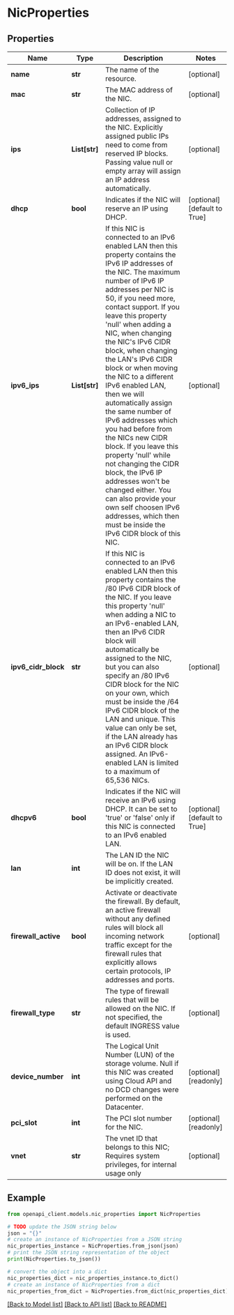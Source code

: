 # NicProperties


## Properties

Name | Type | Description | Notes
------------ | ------------- | ------------- | -------------
**name** | **str** | The name of the  resource. | [optional] 
**mac** | **str** | The MAC address of the NIC. | [optional] 
**ips** | **List[str]** | Collection of IP addresses, assigned to the NIC. Explicitly assigned public IPs need to come from reserved IP blocks. Passing value null or empty array will assign an IP address automatically. | [optional] 
**dhcp** | **bool** | Indicates if the NIC will reserve an IP using DHCP. | [optional] [default to True]
**ipv6_ips** | **List[str]** | If this NIC is connected to an IPv6 enabled LAN then this property contains the IPv6 IP addresses of the NIC. The maximum number of IPv6 IP addresses per NIC is 50, if you need more, contact support. If you leave this property &#39;null&#39; when adding a NIC, when changing the NIC&#39;s IPv6 CIDR block, when changing the LAN&#39;s IPv6 CIDR block or when moving the NIC to a different IPv6 enabled LAN, then we will automatically assign the same number of IPv6 addresses which you had before from the NICs new CIDR block. If you leave this property &#39;null&#39; while not changing the CIDR block, the IPv6 IP addresses won&#39;t be changed either. You can also provide your own self choosen IPv6 addresses, which then must be inside the IPv6 CIDR block of this NIC. | [optional] 
**ipv6_cidr_block** | **str** | If this NIC is connected to an IPv6 enabled LAN then this property contains the /80 IPv6 CIDR block of the NIC. If you leave this property &#39;null&#39; when adding a NIC to an IPv6-enabled LAN, then an IPv6 CIDR block will automatically be assigned to the NIC, but you can also specify an /80 IPv6 CIDR block for the NIC on your own, which must be inside the /64 IPv6 CIDR block of the LAN and unique. This value can only be set, if the LAN already has an IPv6 CIDR block assigned. An IPv6-enabled LAN is limited to a maximum of 65,536 NICs. | [optional] 
**dhcpv6** | **bool** | Indicates if the NIC will receive an IPv6 using DHCP. It can be set to &#39;true&#39; or &#39;false&#39; only if this NIC is connected to an IPv6 enabled LAN. | [optional] [default to True]
**lan** | **int** | The LAN ID the NIC will be on. If the LAN ID does not exist, it will be implicitly created. | 
**firewall_active** | **bool** | Activate or deactivate the firewall. By default, an active firewall without any defined rules will block all incoming network traffic except for the firewall rules that explicitly allows certain protocols, IP addresses and ports. | [optional] 
**firewall_type** | **str** | The type of firewall rules that will be allowed on the NIC. If not specified, the default INGRESS value is used. | [optional] 
**device_number** | **int** | The Logical Unit Number (LUN) of the storage volume. Null if this NIC was created using Cloud API and no DCD changes were performed on the Datacenter. | [optional] [readonly] 
**pci_slot** | **int** | The PCI slot number for the NIC. | [optional] [readonly] 
**vnet** | **str** | The vnet ID that belongs to this NIC; Requires system privileges, for internal usage only | [optional] 

## Example

```python
from openapi_client.models.nic_properties import NicProperties

# TODO update the JSON string below
json = "{}"
# create an instance of NicProperties from a JSON string
nic_properties_instance = NicProperties.from_json(json)
# print the JSON string representation of the object
print(NicProperties.to_json())

# convert the object into a dict
nic_properties_dict = nic_properties_instance.to_dict()
# create an instance of NicProperties from a dict
nic_properties_from_dict = NicProperties.from_dict(nic_properties_dict)
```
[[Back to Model list]](../README.md#documentation-for-models) [[Back to API list]](../README.md#documentation-for-api-endpoints) [[Back to README]](../README.md)


